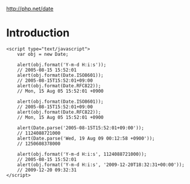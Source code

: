 http://php.net/date

Introduction
============

	<script type="text/javascript">
		var obj = new Date;

		alert(obj.format('Y-m-d H:i:s'));
		// 2005-08-15 15:52:01
		alert(obj.format(Date.ISO8601));
		// 2005-08-15T15:52:01+09:00
		alert(obj.format(Date.RFC822));
		// Mon, 15 Aug 05 15:52:01 +0900

		alert(obj.format(Date.ISO8601));
		// 2005-08-15T15:52:01+09:00
		alert(obj.format(Date.RFC822));
		// Mon, 15 Aug 05 15:52:01 +0900

		alert(Date.parse('2005-08-15T15:52:01+09:00'));
		// 1124088721000
		alert(Date.parse('Wed, 19 Aug 09 00:12:58 +0900'));
		// 1250608378000

		alert(obj.format('Y-m-d H:i:s', 1124088721000));
		// 2005-08-15 15:52:01
		alert(obj.format('Y-m-d H:i:s', '2009-12-20T18:32:31+00:00'));
		// 2009-12-20 09:32:31
	</script>
